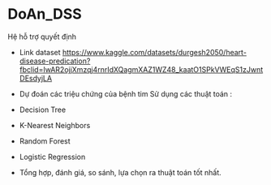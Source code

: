 # DoAn_DSS
Hệ hỗ trợ quyết định
* Link dataset https://www.kaggle.com/datasets/durgesh2050/heart-disease-predication?fbclid=IwAR2ojjXmzqj4rnrIdXQagmXAZ1WZ48_kaatO1SPkVWEqS1zJwntDEsdyjLA
* Dự đoán các triệu chứng của bệnh tim
Sử dụng các thuật toán :
* Decision Tree
* K-Nearest Neighbors
* Random Forest
* Logistic Regression

* Tổng hợp, đánh giá, so sánh, lựa chọn ra thuật toán tốt nhất.
